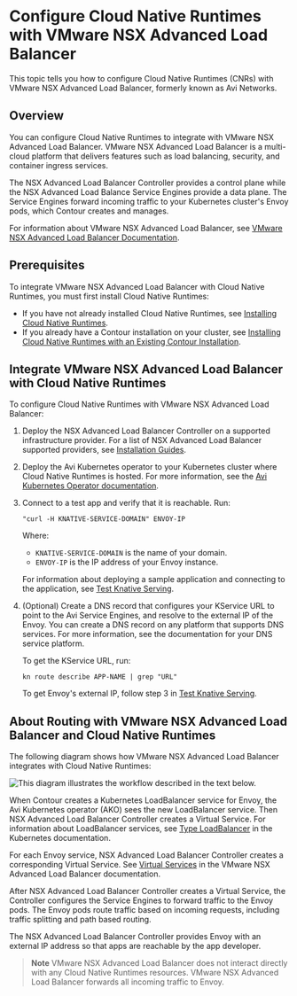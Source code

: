 # Configure Cloud Native Runtimes with VMware NSX Advanced Load Balancer

This topic tells you how to configure Cloud Native Runtimes (CNRs) with VMware NSX Advanced Load
Balancer, formerly known as Avi Networks.

## <a id="overview"></a> Overview

You can configure Cloud Native Runtimes to integrate with VMware NSX Advanced
Load Balancer. VMware NSX Advanced Load Balancer is a multi-cloud platform that
delivers features such as load balancing, security, and container ingress
services.

The NSX Advanced Load Balancer Controller provides a control plane while the NSX
Advanced Load Balance Service Engines provide a data plane. The Service Engines
forward incoming traffic to your Kubernetes cluster's Envoy pods, which Contour
creates and manages.

For information about VMware NSX Advanced Load Balancer,
see [VMware NSX Advanced Load Balancer Documentation](https://docs.vmware.com/en/VMware-NSX-Advanced-Load-Balancer/index.html).

## <a id="prerecs"></a> Prerequisites

To integrate VMware NSX Advanced Load Balancer with Cloud Native Runtimes, you must first install Cloud Native Runtimes:

- If you have not already installed Cloud Native Runtimes, see [Installing Cloud Native Runtimes](./app-operators/install.hbs.md).
- If you already have a Contour installation on your cluster, see [Installing Cloud Native Runtimes with an Existing Contour Installation](./contour.hbs.md).

## <a id="integrate-avi"></a> Integrate VMware NSX Advanced Load Balancer with Cloud Native Runtimes

To configure Cloud Native Runtimes with VMware NSX Advanced Load Balancer:

1. Deploy the NSX Advanced Load Balancer Controller on a supported infrastructure provider.
For a list of NSX Advanced Load Balancer supported providers, see [Installation Guides](https://docs.vmware.com/en/VMware-NSX-Advanced-Load-Balancer/22.1/Installation_Guide/GUID-1E470353-38B9-4D77-A52D-EF004943D5E7.html).

1. Deploy the Avi Kubernetes operator to your Kubernetes cluster where Cloud Native Runtimes is hosted. For more information, see the [Avi Kubernetes Operator documentation](https://avinetworks.com/docs/ako/1.10/avi-kubernetes-operator/).

1. Connect to a test app and verify that it is reachable. Run:

   ```console
   "curl -H KNATIVE-SERVICE-DOMAIN" ENVOY-IP
   ```

   Where:

   - `KNATIVE-SERVICE-DOMAIN` is the name of your domain.
   - `ENVOY-IP` is the IP address of your Envoy instance.

   For information about deploying a sample application and connecting to the application, see [Test Knative Serving](./app-operators/verifying-serving.hbs.md#test-knative-serving-1).

1. (Optional) Create a DNS record that configures your KService URL to point to the Avi Service Engines, and resolve to the external IP of the Envoy. You can create a DNS record on any platform that supports DNS services. For more information, see the documentation for your DNS service platform.

   To get the KService URL, run:

   ```console
   kn route describe APP-NAME | grep "URL"
   ```

   To get Envoy's external IP, follow step 3 in [Test Knative Serving](./app-operators/verifying-serving.hbs.md#test-knative-serving-1).

## <a id='avi-cnr-routing'></a> About Routing with VMware NSX Advanced Load Balancer and Cloud Native Runtimes

The following diagram shows how VMware NSX Advanced Load Balancer integrates with Cloud Native Runtimes:

![This diagram illustrates the workflow described in the text below.](../images/avi-cnr-integration.jpg)

When Contour creates a Kubernetes LoadBalancer service for Envoy, the Avi Kubernetes operator (AKO) sees the new LoadBalancer service.
Then NSX Advanced Load Balancer Controller creates a Virtual Service. For information about LoadBalancer services, see
[Type LoadBalancer](https://kubernetes.io/docs/concepts/services-networking/service/#loadbalancer) in the Kubernetes documentation.

For each Envoy service, NSX Advanced Load Balancer Controller creates a corresponding Virtual Service.
See [Virtual Services](https://docs.vmware.com/en/VMware-NSX-Advanced-Load-Balancer/22.1/Configuration_Guide/GUID-A888D293-0128-4666-B1C6-4FAD2BA4A9B7.html) in the VMware NSX Advanced Load Balancer documentation.

After NSX Advanced Load Balancer Controller creates a Virtual Service, the Controller configures the Service Engines to forward traffic to the Envoy pods. The Envoy pods route traffic based on incoming requests, including traffic splitting and path based routing.

The NSX Advanced Load Balancer Controller provides Envoy with an external IP address so that apps are reachable by the app developer.

> **Note** VMware NSX Advanced Load Balancer does not interact directly with any Cloud Native Runtimes resources. VMware NSX Advanced Load Balancer forwards all incoming traffic to Envoy.
